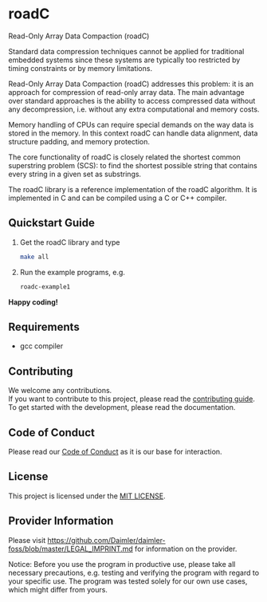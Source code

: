 # roadC
Read-Only Array Data Compaction (roadC)

Standard data compression techniques cannot be applied for traditional embedded systems since these systems are typically too restricted by timing constraints or by memory limitations. 

Read-Only Array Data Compaction (roadC) addresses this problem: it is an approach for compression of read-only array data. The main advantage over standard approaches is the ability to access compressed data without any decompression, i.e. without any extra computational and memory costs.

Memory handling of CPUs can require special demands on the way data is stored in the memory. In this context roadC can handle data alignment, data structure padding, and memory protection. 

The core functionality of roadC is closely related the shortest common superstring problem (SCS): to find the shortest possible string that contains every string in a given set as substrings.

The roadC library is a reference implementation of the roadC algorithm. It is implemented in C and can be compiled using a C or C++ compiler.

## Quickstart Guide

1. Get the roadC library and type

    ```bash
    make all
    ```

2. Run the example programs, e.g.

    ```bash
    roadc-example1
    ```

**Happy coding!**

## Requirements

* gcc compiler

## Contributing

We welcome any contributions.  
If you want to contribute to this project, please read the [contributing guide](CONTRIBUTING.md).  
To get started with the development, please read the documentation.

## Code of Conduct

Please read our [Code of Conduct](CODE_OF_CONDUCT.md) as it is our base for interaction.

## License

This project is licensed under the [MIT LICENSE](LICENSE.md).

## Provider Information

Please visit <https://github.com/Daimler/daimler-foss/blob/master/LEGAL_IMPRINT.md> for information on the provider.

Notice: Before you use the program in productive use, please take all necessary precautions,
e.g. testing and verifying the program with regard to your specific use.
The program was tested solely for our own use cases, which might differ from yours.
